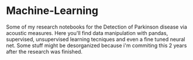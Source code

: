 # Machine-Learning
Some of my research notebooks for the Detection of Parkinson disease via acoustic measures. Here you'll find data manipulation with pandas, supervised, unsupervised learning tecniques
and even a fine tuned neural net. Some stuff might be desorganized because i'm commiting this 2 years after the research was finished.
